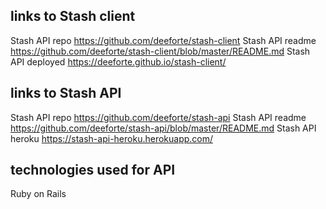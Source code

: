 ## links to Stash client

Stash API repo <https://github.com/deeforte/stash-client>
Stash API readme <https://github.com/deeforte/stash-client/blob/master/README.md>
Stash API deployed <https://deeforte.github.io/stash-client/>

## links to Stash API

Stash API repo <https://github.com/deeforte/stash-api>
Stash API readme <https://github.com/deeforte/stash-api/blob/master/README.md>
Stash API heroku <https://stash-api-heroku.herokuapp.com/>

## technologies used for API

Ruby on Rails
